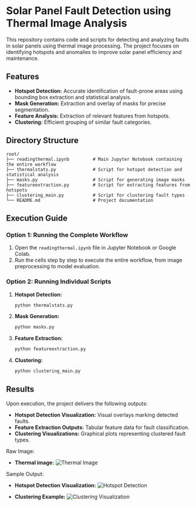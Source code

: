 # Solar Panel Fault Detection using Thermal Image Analysis

This repository contains code and scripts for detecting and analyzing faults in solar panels using thermal image processing. The project focuses on identifying hotspots and anomalies to improve solar panel efficiency and maintenance.

## Features
- **Hotspot Detection:** Accurate identification of fault-prone areas using bounding box extraction and statistical analysis.
- **Mask Generation:** Extraction and overlay of masks for precise segmentation.
- **Feature Analysis:** Extraction of relevant features from hotspots.
- **Clustering:** Efficient grouping of similar fault categories.

## Directory Structure
```
root/
├── readingthermal.ipynb         # Main Jupyter Notebook containing the entire workflow
├── thermalstats.py              # Script for hotspot detection and statistical analysis
├── masks.py                     # Script for generating image masks
├── featureextraction.py         # Script for extracting features from hotspots
├── clustering_main.py           # Script for clustering fault types
└── README.md                    # Project documentation
```

## Execution Guide
### Option 1: Running the Complete Workflow
1. Open the `readingthermal.ipynb` file in Jupyter Notebook or Google Colab.
2. Run the cells step by step to execute the entire workflow, from image preprocessing to model evaluation.

### Option 2: Running Individual Scripts
1. **Hotspot Detection:**
   ```bash
   python thermalstats.py
   ```
2. **Mask Generation:**
   ```bash
   python masks.py
   ```
3. **Feature Extraction:**
   ```bash
   python featureextraction.py
   ```
4. **Clustering:**
   ```bash
   python clustering_main.py
   ```

## Results
Upon execution, the project delivers the following outputs:
- **Hotspot Detection Visualization:** Visual overlays marking detected faults.
- **Feature Extraction Outputs:** Tabular feature data for fault classification.
- **Clustering Visualizations:** Graphical plots representing clustered fault types.

Raw Image:
- **Thermal image:**
  ![Thermal Image]("C:\Users\ansha\Downloads\042R_raw.jpg")

Sample Output:
- **Hotspot Detection Visualization:**
  ![Hotspot Detection](https://drive.google.com/file/d/1IWm86uDnRp9QQ_tg33FDxuioTXdPLRtg/view?usp=drive_link)

- **Clustering Example:**
  ![Clustering Visualization]("C:\Users\ansha\Downloads\042R_clustered.jpg")
